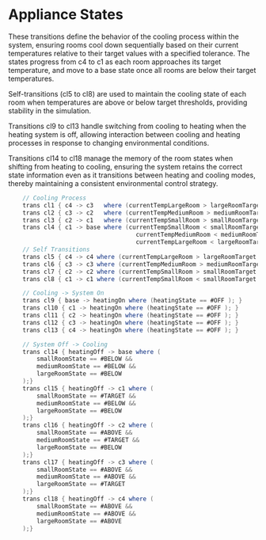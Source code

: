 # Appliance States


These transitions define the behavior of the cooling process within the system, 
ensuring rooms cool down sequentially based on their current temperatures relative to their target values with a specified tolerance. The states progress from c4 to c1 
as each room approaches its target temperature, and move to a base state once all rooms are below their target temperatures.

Self-transitions (cl5 to cl8) are used to maintain the cooling state of each room 
when temperatures are above or below target thresholds, providing stability in the simulation.

Transitions cl9 to cl13 handle switching from cooling to heating when the heating system is off, allowing interaction between cooling and heating processes in response to changing environmental conditions.

Transitions cl14 to cl18 manage the memory of the room states when shifting from heating to cooling, ensuring the system retains the correct state information even as it transitions between heating and cooling modes, thereby maintaining a consistent environmental control strategy.

```java
    // Cooling Process
    trans cl1 { c4 -> c3   where (currentTempLargeRoom > largeRoomTarget - tempTolerance && currentTempLargeRoom <= largeRoomTarget + tempTolerance); }
    trans cl2 { c3 -> c2   where (currentTempMediumRoom > mediumRoomTarget - tempTolerance && currentTempMediumRoom <= largeRoomTarget + tempTolerance); }
    trans cl3 { c2 -> c1   where (currentTempSmallRoom > smallRoomTarget - tempTolerance && currentTempSmallRoom <= smallRoomTarget + tempTolerance); }
    trans cl4 { c1 -> base where (currentTempSmallRoom < smallRoomTarget &&
                                    currentTempMediumRoom < mediumRoomTarget &&
                                    currentTempLargeRoom < largeRoomTarget ); }
    // Self Transitions
    trans cl5 { c4 -> c4 where (currentTempLargeRoom > largeRoomTarget + tempTolerance); }
    trans cl6 { c3 -> c3 where (currentTempMediumRoom > mediumRoomTarget + tempTolerance); }
    trans cl7 { c2 -> c2 where (currentTempSmallRoom > smallRoomTarget + tempTolerance); }
    trans cl8 { c1 -> c1 where (currentTempSmallRoom < smallRoomTarget - tempTolerance); }

    // Cooling -> System On
    trans cl9 { base -> heatingOn where (heatingState == #OFF ); }
    trans cl10 { c1 -> heatingOn where (heatingState == #OFF ); }
    trans cl11 { c2 -> heatingOn where (heatingState == #OFF ); }
    trans cl12 { c3 -> heatingOn where (heatingState == #OFF ); }
    trans cl13 { c4 -> heatingOn where (heatingState == #OFF ); }

    // System Off -> Cooling
    trans cl14 { heatingOff -> base where (
        smallRoomState == #BELOW &&
        mediumRoomState == #BELOW &&
        largeRoomState == #BELOW
    );}
    trans cl15 { heatingOff -> c1 where (
        smallRoomState == #TARGET &&
        mediumRoomState == #BELOW &&
        largeRoomState == #BELOW
    );}
    trans cl16 { heatingOff -> c2 where (
        smallRoomState == #ABOVE &&
        mediumRoomState == #TARGET &&
        largeRoomState == #BELOW
    );}
    trans cl17 { heatingOff -> c3 where (
        smallRoomState == #ABOVE &&
        mediumRoomState == #ABOVE &&
        largeRoomState == #TARGET
    );}
    trans cl18 { heatingOff -> c4 where (
        smallRoomState == #ABOVE &&
        mediumRoomState == #ABOVE &&
        largeRoomState == #ABOVE
    );}
```